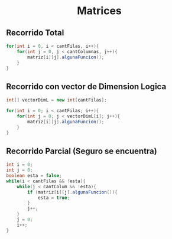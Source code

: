 


<h1 align="center">Matrices</h1>


<h2>Recorrido Total</h2>

```java
for(int i = 0, i < cantFilas, i++){
    for(int j = 0, j < cantColumnas, j++){
        matriz[i][j].algunaFuncion();
    }
}
```

<h2>Recorrido con vector de Dimension Logica </h2>

``` java
int[] vectorDimL = new int[cantFilas];

for(int i = 0; i < cantFilas; i++){
    for(int j = 0; j < vectorDimL[i]; j++){
        matriz[i][j].algunaFuncion();
    }
}
```

<h2>Recorrido Parcial (Seguro se encuentra)</h2>

```java
int i = 0;
int j = 0;
boolean esta = false;
while(i < cantFilas && !esta){
    while(j < cantColum && !esta){
        if (matriz[i][j].algunaFuncion()){
            esta = true;
        }    
        j++;
    }
    j = 0;
    i++;
}

```